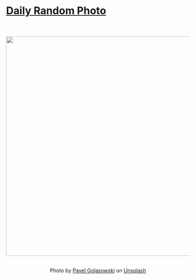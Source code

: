 # [Daily Random Photo](https://www.dailyrandomphoto.com/)

<div align="center">
  <br>
  <br>
  <a href="https://www.dailyrandomphoto.com/p/2024/2024-03-10/"><img src="https://images.unsplash.com/photo-1707779734349-ef2bba17dfdb?crop=entropy&cs=tinysrgb&fit=max&fm=jpg&ixid=M3w3NzUwOHwwfDF8cmFuZG9tfHx8fHx8fHx8MTcxMDAzMDcyOHw&ixlib=rb-4.0.3&q=80&w=1080" width="600px"></a>
  <br>
  <br>
  <p class="has-text-grey">Photo by <a href="https://unsplash.com/@golypal?utm_source=Daily%20Random%20Photo&amp;utm_medium=referral" target="_blank" rel="noopener noreferrer">Pavel Golasowski</a> on <a href="https://unsplash.com/photos/a-city-skyline-is-shown-in-the-middle-of-a-body-of-water-wyoqwnBOSB8?utm_source=Daily%20Random%20Photo&amp;utm_medium=referral" target="_blank" rel="noopener noreferrer">Unsplash</a></p>
</div>
